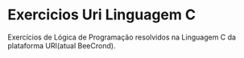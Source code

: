 # Exercicios Uri Linguagem C

Exercícios de Lógica de Programação resolvidos na Linguagem C da plataforma URI(atual BeeCrond).
